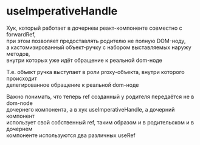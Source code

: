 # useImperativeHandle

Хук, который работает в дочернем реакт-компоненте совместно с forwardRef,  
при этом позволяет предоставлять родителю не полную DOM-ноду,  
а кастомизированный объект-ручку с набором выставляемых наружу методов,  
внутри которых уже идёт обращение к реальной dom-ноде  

Т.е. объект ручка выступает в роли proxy-объекта, внутри которого происходит  
делегированное обращение к реальной dom-ноде  

Важно понимать, что теперь ref созданный у родителя передаётся не в dom-node  
дочернего компонента, а в хук useImperativeHandle, а дочерний компонент  
использует свой собственный ref, таким образом и в родительском и в дочернем  
компоненте используются два различных useRef  
